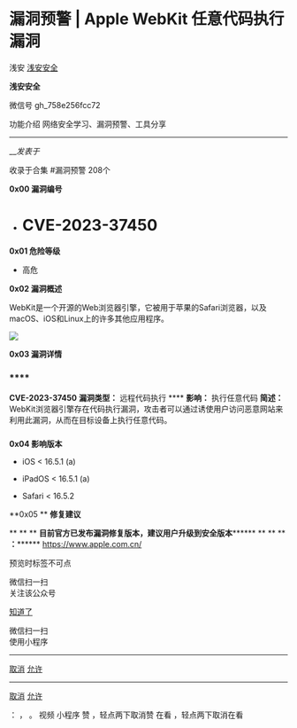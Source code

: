 #  漏洞预警 | Apple WebKit 任意代码执行漏洞

浅安  [ 浅安安全 ](javascript:void\(0\);)

**浅安安全** ![]()

微信号 gh_758e256fcc72

功能介绍 网络安全学习、漏洞预警、工具分享

____

___发表于_

收录于合集 #漏洞预警 208个

**0x00 漏洞编号**

  * # CVE-2023-37450

 **0x01 危险等级**

  * 高危  

 **0x02 漏洞概述**

WebKit是一个开源的Web浏览器引擎，它被用于苹果的Safari浏览器，以及macOS、iOS和Linux上的许多其他应用程序。

![](https://raw.githubusercontent.com/tuchuang9/tc1/refs/heads/main/public/20230714180957.png)

 **0x03 漏洞详情**

###

###  ****

 **CVE-2023-37450** **漏洞类型：** 远程代码执行 **** **影响：** 执行任意代码 **简述：**
WebKit浏览器引擎存在代码执行漏洞，攻击者可以通过诱使用户访问恶意网站来利用此漏洞，从而在目标设备上执行任意代码。

###

 **0x04 影响版本**

  * iOS < 16.5.1 (a) 

  * iPadOS < 16.5.1 (a)

  * Safari < 16.5.2

 **0x05  ** **修复建议**

 ** ** ** **目前官方已发布漏洞修复版本，建议用户升级到安全版本******** ** ** ** **：********
https://www.apple.com.cn/

  

预览时标签不可点

微信扫一扫  
关注该公众号

[知道了](javascript:;)

微信扫一扫  
使用小程序

****

[取消](javascript:void\(0\);) [允许](javascript:void\(0\);)

****

[取消](javascript:void\(0\);) [允许](javascript:void\(0\);)

： ， 。   视频 小程序 赞 ，轻点两下取消赞 在看 ，轻点两下取消在看

